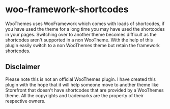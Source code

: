 # woo-framework-shortcodes
WooThemes uses WooFramework which comes with loads of shortcodes, if you have used the theme for a long time you may have used the 
shortcodes in your pages. Switching over to another theme becomes difficult as the shortcodes aren't supported in a non WooTheme. 
With the help of this plugin easily switch to a non WooThemes theme but retain the framework shortcodes.

## Disclaimer
Please note this is not an official WooThemes plugin. I have created this plugin
with the hope that it will help someone move to another theme like Storefront that doesn't
have shortcodes that are provided by a WooThemes theme. All the copyrights and
trademarks are the property of their respective owners.

